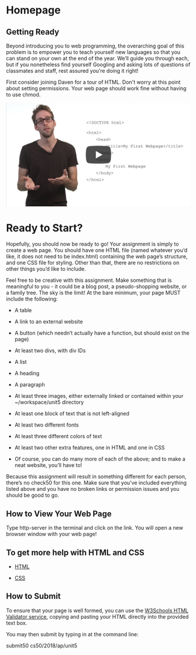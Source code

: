 # Homepage

## Getting Ready

Beyond introducing you to web programming, the overarching goal of this problem is to empower you to teach yourself new languages so that you can stand on your own at the end of the year. We’ll guide you through each, but if you nonetheless find yourself Googling and asking lots of questions of classmates and staff, rest assured you’re doing it right!

First consider joining Daven for a tour of HTML. Don't worry at this point about setting permissions. Your web page should work fine without having to use chmod.


[![daven](daven_html.png)](https://www.youtube.com/watch?v=dM5V1epAbSs&feature=youtu.b "Daven")


# Ready to Start?

Hopefully, you should now be ready to go! Your assignment is simply to create a web page. You should have one HTML file (named whatever you’d like, it does not need to be index.html) containing the web page’s structure, and one CSS file for styling. Other than that, there are no restrictions on other things you’d like to include.

Feel free to be creative with this assignment. Make something that is meaningful to you - it could be a blog post, a pseudo-shopping website, or a family tree. The sky is the limit! At the bare minimum, your page MUST include the following:

* A table

* A link to an external website

* A button (which needn’t actually have a function, but should exist on the page)

* At least two divs, with div IDs

* A list

* A heading

* A paragraph

* At least three images, either externally linked or contained within your ~/workspace/unit5 directory

* At least one block of text that is not left-aligned

* At least two different fonts

* At least three different colors of text

* At least two other extra features, one in HTML and one in CSS

* Of course, you can do many more of each of the above; and to make a neat website, you’ll have to!

Because this assignment will result in something different for each person, there’s no check50 for this one. Make sure that you’ve included everything listed above and you have no broken links or permission issues and you should be good to go.

## How to View Your Web Page

Type http-server in the terminal and click on the link. You will open a new browser window with your web page!

## To get more help with HTML and CSS

* [HTML](https://www.w3schools.com/html/)

* [CSS](https://www.w3schools.com/css/)

## How to Submit

To ensure that your page is well formed, you can use the [W3Schools HTML Validator service](https://validator.w3.org/#validate_by_input), copying and pasting your HTML directly into the provided text box. 

You may then submit by typing in at the command line:

submit50 cs50/2018/ap/unit5


